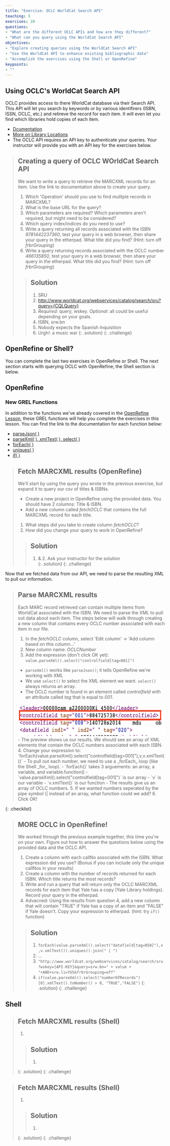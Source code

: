 ```yaml
---
title: "Exercise: OCLC WorldCat Search API"
teaching: 5
exercises: 20
questions:
- "What are the different OCLC APIs and how are they different?"
- "What can you query using the WorldCat Search API"
objectives:
- "Explore creating queries using the WorldCat Search API"
- "Use the WorldCat API to enhance existing bibliographic data"
- "Accomplish the exercises using the Shell or OpenRefine"
keypoints:
- ""
---
```


## Using OCLC's WorldCat Search API
OCLC provides access to there WorldCat database via their Search API. This API will let you search by keywords or by various identifirers (ISBN, ISSN, OCLC, etc.) and retireve the record for each item. It will even let you find which libraries hold copies of each item. 
- [Dcumentation](https://www.oclc.org/developer/develop/web-services/worldcat-search-api/bibliographic-resource.en.html)
- [More on Library Locations](https://www.oclc.org/developer/develop/web-services/worldcat-search-api/library-locations.en.html)
- The OCLC API requires an API key to authenticate your queries. Your instructor will provide you with an API key for the exercises below. 

>## Creating a query of OCLC WOrldCat Search API  
> We want to write a query to retrieve the MARCXML records for an item. Use the link to documentation above to create your query.
>1. Which 'Operation' should you use to find mulitple records in MARCXML?
>2. What is the base URL for the query? 
>3. Which parameters are required? Which parameters aren't required, but might need to be considered?
>4. Which query index/indices do you need to use?
>5. Write a query returning all records associated with the ISBN _9781442237360_, test your query in a web browser, then share your query in the etherpad. What title did you find? (Hint: turn off _frbrGrouping_)
>6. Write a query returning records associated with the OCLC number _466135850_, test your query in a web browser, then share your query in the etherpad. What title did you find? (Hint: turn off _frbrGrouping_)
>
>>## Solution
>>1. SRU
>>2. http://www.worldcat.org/webservices/catalog/search/sru?query={CQLQuery}
>>3. _Required_: query, wskey. 
>>   _Optional_: all could be useful depending on your goals.
>>4. ISBN, srw.bn	
>>5. Nobody expects the Spanish Inquisition
>>6. Urgh!: a music war 
>{: .solution}
{: .challenge}

## OpenRefine or Shell?
You can complete the last two exercises in OpenRefine or Shell. The next section starts with querying OCLC with OpenRefine; the Shell section is below.


## OpenRefine 

### New GREL Functions
In addition to the functions we've already covered in the [OpenRefine Lesson](https://librarycarpentry.org/lc-open-refine/), these GREL functions will help you complete the exercises in this lesson. You can find the link to the documentation for each function below:
- [parseJson( )](https://github.com/OpenRefine/OpenRefine/wiki/GREL-Other-Functions#parsejsonstring-s)
- [parseXml( ), xmlText( ), select( )](https://github.com/OpenRefine/OpenRefine/wiki/GREL-Other-Functions#jsoup-xml-and-html-parsing-functions)
- [forEach( )](https://github.com/OpenRefine/OpenRefine/wiki/GREL-Controls#foreachexpression-a-variable-v-expression-e)
- [uniques( )](https://github.com/OpenRefine/OpenRefine/wiki/GREL-Array-Functions#uniquesarray-a)
- [if( )](https://github.com/OpenRefine/OpenRefine/wiki/GREL-Controls#ifexpression-o-expression-etrue-expression-efalse)

>## Fetch MARCXML results (OpenRefine)
>We'll start by using the query you wrote in the previous exwrcise, but expand it to query our csv of titles & ISBNs.
> - Create a new project in OpenRefine using the provided data. You should have 2 columns: Title & ISBN.
> - Add a new column called _fetchOCLC_ that contains the full MARCXML record for each title. 
>1. What steps did you take to create column _fetchOCLC_?
>2. How did you change your query to work in OpenRefine?
>
>>## Solution
>>1. & 2. Ask your instructor for the solution 	 
>{: .solution}
{: .challenge} 

Now that we fetched data from our API, we need to parse the resulting XML to pull our information.

>## Parse MARCXML results
> Each MARC record retrieved can contain multiple items from WorldCat associated with the ISBN. We need to parse the XML to pull out data about each item. 
>The steps below will walk through creating a new column that contains every OCLC number associated with each item in our file. 
>1. In the _fetchOCLC_ column, select 'Edit column' -> 'Add column based on this column...'
>2. New column name: _OCLCNumber_
>3. Add the expression (don't click OK yet): `value.parseXml().select("controlfield[tag=001]")`
> - `parseXml()` works like `parseJson()`; it tells OpenRefine we're working with XML
> - We use `select()` to select the XML element we want. `select()` always returns an array.
> - The OCLC number is found in an element called _controlfield_ with an attribute called _tag_ that is equal to _001_.
> <img src="../assets/img/OCLCno.png" height="100" width="592">
> - The preview shows us our results. We should see an array of XML elements that contain the OCLC numbers associated with each ISBN.
>4. Change your expression to: `forEach(value.parseXml().select("controlfield[tag=001]"),v,v.xmlText())`
> - To pull out each number, we need to use a _forEach_ loop (like the Shell _for_ loop). 
> - `forEach()` takes 3 arguements: an array, a variable, and variable.function()
> - `value.parseXml().select("controlfield[tag=001]")` is our array
> - `v` is our variable
> - `v.xmlText()` is our function
> - The results give us an array of OCLC numbers.
>5. If we wanted numbers seperated by the pipe symbol \| instead of an array, what function could we add?
>6. Click OK!
> 
{: .checklist}

>## MORE OCLC in OpenRefine! 
> We worked through the previous example together, this time you're on your own. Figure out how to answer the questions below using the provided data and the OCLC API. 
>1. Create a column with each callNo associated with the ISBN. What expression did you use? (Bonus if you can include only the unique callNos in your results)
>2. Create a column with the number of records returned for each ISBN. Which title returns the most records?
>3. Write and run a query that will return only the OCLC MARCXML records for each item that Yale has a copy (Yale Library holdings). Record your query in the etherpad.
>4. Advacned: Using the results from question 4, add a new column that will contain "TRUE" if Yale has a copy of an item and "FALSE" if Yale doesn't. Copy your expression to etherpad. (hint: try `if()` function)
>
>>## Solution
>>1. `forEach(value.parseXml().select("datafield[tag=050]"),v,v.xmlText()).uniques().join(" | ")`
>>2. ...
>>3. `"http://www.worldcat.org/webservices/catalog/search/sru?wskey={API-KEY}&query=srw.bn=" + value + "+AND+srw.li=YUS&frbrGrouping=off"`
>>4. `if(value.parseXml().select("numberOfRecords")[0].xmlText().toNumber() > 0, "TRUE","FALSE")`
>{: .solution}
{: .challenge}

## Shell

>## Fetch MARCXML results (Shell) 
>
>1. 
>
>>## Solution
>>1. 	 
>{: .solution}
{: .challenge}

>## Fetch MARCXML results (Shell) 
>
>1. 
>
>>## Solution
>>1. 	 
>{: .solution}
{: .challenge}